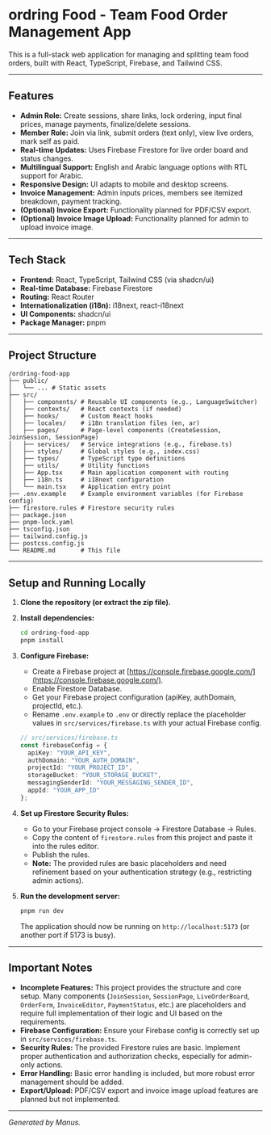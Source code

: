 # ordring Food - Team Food Order Management App

This is a full-stack web application for managing and splitting team food orders, built with React, TypeScript, Firebase, and Tailwind CSS.

---

## Features

- **Admin Role:** Create sessions, share links, lock ordering, input final prices, manage payments, finalize/delete sessions.
- **Member Role:** Join via link, submit orders (text only), view live orders, mark self as paid.
- **Real-time Updates:** Uses Firebase Firestore for live order board and status changes.
- **Multilingual Support:** English and Arabic language options with RTL support for Arabic.
- **Responsive Design:** UI adapts to mobile and desktop screens.
- **Invoice Management:** Admin inputs prices, members see itemized breakdown, payment tracking.
- **(Optional) Invoice Export:** Functionality planned for PDF/CSV export.
- **(Optional) Invoice Image Upload:** Functionality planned for admin to upload invoice image.

---

## Tech Stack

- **Frontend:** React, TypeScript, Tailwind CSS (via shadcn/ui)
- **Real-time Database:** Firebase Firestore
- **Routing:** React Router
- **Internationalization (i18n):** i18next, react-i18next
- **UI Components:** shadcn/ui
- **Package Manager:** pnpm

---

## Project Structure

```
/ordring-food-app
├── public/
│   └── ... # Static assets
├── src/
│   ├── components/ # Reusable UI components (e.g., LanguageSwitcher)
│   ├── contexts/   # React contexts (if needed)
│   ├── hooks/      # Custom React hooks
│   ├── locales/    # i18n translation files (en, ar)
│   ├── pages/      # Page-level components (CreateSession, JoinSession, SessionPage)
│   ├── services/   # Service integrations (e.g., firebase.ts)
│   ├── styles/     # Global styles (e.g., index.css)
│   ├── types/      # TypeScript type definitions
│   ├── utils/      # Utility functions
│   ├── App.tsx     # Main application component with routing
│   ├── i18n.ts     # i18next configuration
│   └── main.tsx    # Application entry point
├── .env.example    # Example environment variables (for Firebase config)
├── firestore.rules # Firestore security rules
├── package.json
├── pnpm-lock.yaml
├── tsconfig.json
├── tailwind.config.js
├── postcss.config.js
└── README.md       # This file
```

---

## Setup and Running Locally

1.  **Clone the repository (or extract the zip file).**

2.  **Install dependencies:**
    ```bash
    cd ordring-food-app
    pnpm install
    ```

3.  **Configure Firebase:**
    - Create a Firebase project at [https://console.firebase.google.com/](https://console.firebase.google.com/).
    - Enable Firestore Database.
    - Get your Firebase project configuration (apiKey, authDomain, projectId, etc.).
    - Rename `.env.example` to `.env` or directly replace the placeholder values in `src/services/firebase.ts` with your actual Firebase config.
    ```typescript
    // src/services/firebase.ts
    const firebaseConfig = {
      apiKey: "YOUR_API_KEY",
      authDomain: "YOUR_AUTH_DOMAIN",
      projectId: "YOUR_PROJECT_ID",
      storageBucket: "YOUR_STORAGE_BUCKET",
      messagingSenderId: "YOUR_MESSAGING_SENDER_ID",
      appId: "YOUR_APP_ID"
    };
    ```

4.  **Set up Firestore Security Rules:**
    - Go to your Firebase project console -> Firestore Database -> Rules.
    - Copy the content of `firestore.rules` from this project and paste it into the rules editor.
    - Publish the rules.
    - **Note:** The provided rules are basic placeholders and need refinement based on your authentication strategy (e.g., restricting admin actions).

5.  **Run the development server:**
    ```bash
    pnpm run dev
    ```
    The application should now be running on `http://localhost:5173` (or another port if 5173 is busy).

---

## Important Notes

- **Incomplete Features:** This project provides the structure and core setup. Many components (`JoinSession`, `SessionPage`, `LiveOrderBoard`, `OrderForm`, `InvoiceEditor`, `PaymentStatus`, etc.) are placeholders and require full implementation of their logic and UI based on the requirements.
- **Firebase Configuration:** Ensure your Firebase config is correctly set up in `src/services/firebase.ts`.
- **Security Rules:** The provided Firestore rules are basic. Implement proper authentication and authorization checks, especially for admin-only actions.
- **Error Handling:** Basic error handling is included, but more robust error management should be added.
- **Export/Upload:** PDF/CSV export and invoice image upload features are planned but not implemented.

---

*Generated by Manus.*

